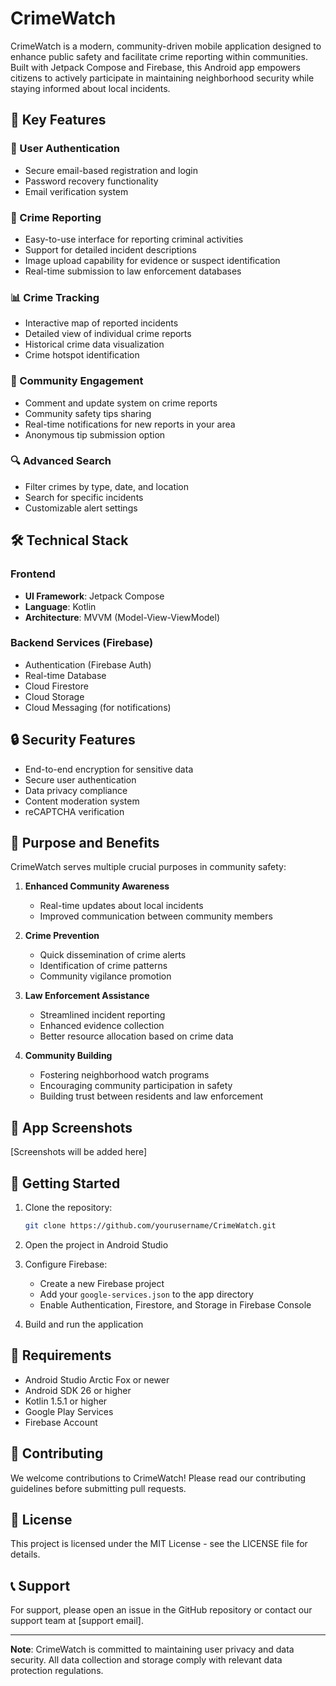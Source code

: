 # CrimeWatch

CrimeWatch is a modern, community-driven mobile application designed to enhance public safety and facilitate crime reporting within communities. Built with Jetpack Compose and Firebase, this Android app empowers citizens to actively participate in maintaining neighborhood security while staying informed about local incidents.

## 🌟 Key Features

### 📱 User Authentication
- Secure email-based registration and login
- Password recovery functionality
- Email verification system

### 🚨 Crime Reporting
- Easy-to-use interface for reporting criminal activities
- Support for detailed incident descriptions
- Image upload capability for evidence or suspect identification
- Real-time submission to law enforcement databases

### 📊 Crime Tracking
- Interactive map of reported incidents
- Detailed view of individual crime reports
- Historical crime data visualization
- Crime hotspot identification

### 👥 Community Engagement
- Comment and update system on crime reports
- Community safety tips sharing
- Real-time notifications for new reports in your area
- Anonymous tip submission option

### 🔍 Advanced Search
- Filter crimes by type, date, and location
- Search for specific incidents
- Customizable alert settings

## 🛠 Technical Stack

### Frontend
- **UI Framework**: Jetpack Compose
- **Language**: Kotlin
- **Architecture**: MVVM (Model-View-ViewModel)

### Backend Services (Firebase)
- Authentication (Firebase Auth)
- Real-time Database
- Cloud Firestore
- Cloud Storage
- Cloud Messaging (for notifications)

## 🔒 Security Features

- End-to-end encryption for sensitive data
- Secure user authentication
- Data privacy compliance
- Content moderation system
- reCAPTCHA verification

## 🎯 Purpose and Benefits

CrimeWatch serves multiple crucial purposes in community safety:

1. **Enhanced Community Awareness**
   - Real-time updates about local incidents
   - Improved communication between community members

2. **Crime Prevention**
   - Quick dissemination of crime alerts
   - Identification of crime patterns
   - Community vigilance promotion

3. **Law Enforcement Assistance**
   - Streamlined incident reporting
   - Enhanced evidence collection
   - Better resource allocation based on crime data

4. **Community Building**
   - Fostering neighborhood watch programs
   - Encouraging community participation in safety
   - Building trust between residents and law enforcement

## 📱 App Screenshots

[Screenshots will be added here]

## 🚀 Getting Started

1. Clone the repository:
   ```bash
   git clone https://github.com/yourusername/CrimeWatch.git
   ```

2. Open the project in Android Studio

3. Configure Firebase:
   - Create a new Firebase project
   - Add your `google-services.json` to the app directory
   - Enable Authentication, Firestore, and Storage in Firebase Console

4. Build and run the application

## 📄 Requirements

- Android Studio Arctic Fox or newer
- Android SDK 26 or higher
- Kotlin 1.5.1 or higher
- Google Play Services
- Firebase Account

## 🤝 Contributing

We welcome contributions to CrimeWatch! Please read our contributing guidelines before submitting pull requests.

## 📝 License

This project is licensed under the MIT License - see the LICENSE file for details.

## 📞 Support

For support, please open an issue in the GitHub repository or contact our support team at [support email].

---

**Note**: CrimeWatch is committed to maintaining user privacy and data security. All data collection and storage comply with relevant data protection regulations.
